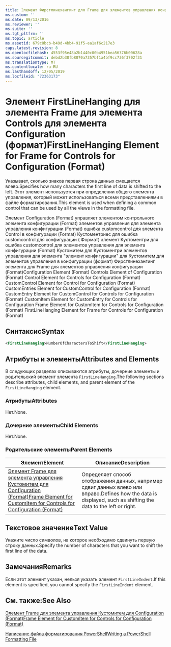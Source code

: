 ```yaml
---
title: Элемент Фирстлинехангинг для Frame для элементов управления конфигурации (Format) | Документация Майкрософт
ms.custom: ''
ms.date: 09/13/2016
ms.reviewer: ''
ms.suite: ''
ms.tgt_pltfrm: ''
ms.topic: article
ms.assetid: 679c8bcb-b49d-4bb4-91f5-ea1af6c217e3
caps.latest.revision: 8
ms.openlocfilehash: 4553f95e48a2b1440c00b4951bea56376b00628a
ms.sourcegitcommit: debd2b38fb8070a7357bf1a4bf9cc736f3702f31
ms.translationtype: MT
ms.contentlocale: ru-RU
ms.lasthandoff: 12/05/2019
ms.locfileid: "72363173"
---
```

# <a name="firstlinehanging-element-for-frame-for-controls-for-configuration-format"></a><span data-ttu-id="4271a-102">Элемент FirstLineHanging для элемента Frame для элемента Controls для элемента Configuration (формат)</span><span class="sxs-lookup"><span data-stu-id="4271a-102">FirstLineHanging Element for Frame for Controls for Configuration (Format)</span></span>

<span data-ttu-id="4271a-103">Указывает, сколько знаков первая строка данных смещается влево.</span><span class="sxs-lookup"><span data-stu-id="4271a-103">Specifies how many characters the first line of data is shifted to the left.</span></span> <span data-ttu-id="4271a-104">Этот элемент используется при определении общего элемента управления, который может использоваться всеми представлениями в файле форматирования.</span><span class="sxs-lookup"><span data-stu-id="4271a-104">This element is used when defining a common control that can be used by all the views in the formatting file.</span></span>

<span data-ttu-id="4271a-105">Элемент Configuration (Format) управляет элементом контрольного элемента конфигурации (Format) элементов управления для элемента управления конфигурации (Format) ошибка customcontrol для элемента Control в конфигурации (Format) Кустоментриес для ошибка customcontrol для конфигурации ( Формат) элемент Кустоментри для ошибка customcontrol для элементов управления для элемента конфигурации (Format) Кустомитем для Кустоментри элементов управления для элемента "элемент конфигурации" для Кустомитем для элементов управления в конфигурации (формат) Фирстлинехангинг элемента для Frame для элементов управления конфигурации (Format)</span><span class="sxs-lookup"><span data-stu-id="4271a-105">Configuration Element (Format) Controls Element of Configuration (Format) Control Element for Controls for Configuration (Format) CustomControl Element for Control for Configuration (Format) CustomEntries Element for CustomControl for Configuration (Format) CustomEntry Element for CustomControl for Controls for Configuration (Format) CustomItem Element for CustomEntry for Controls for Configuration Frame Element for CustomItem for Controls for Configuration (Format) FirstLineHanging Element for Frame for Controls for Configuration (Format)</span></span>

## <a name="syntax"></a><span data-ttu-id="4271a-106">Синтаксис</span><span class="sxs-lookup"><span data-stu-id="4271a-106">Syntax</span></span>

```xml
<FirstLineHanging>NumberOfCharactersToShift</FirstLineHanging>
```

## <a name="attributes-and-elements"></a><span data-ttu-id="4271a-107">Атрибуты и элементы</span><span class="sxs-lookup"><span data-stu-id="4271a-107">Attributes and Elements</span></span>

<span data-ttu-id="4271a-108">В следующих разделах описываются атрибуты, дочерние элементы и родительский элемент элемента `FirstLineHanging`.</span><span class="sxs-lookup"><span data-stu-id="4271a-108">The following sections describe attributes, child elements, and parent element of the `FirstLineHanging` element.</span></span>

### <a name="attributes"></a><span data-ttu-id="4271a-109">Атрибуты</span><span class="sxs-lookup"><span data-stu-id="4271a-109">Attributes</span></span>

<span data-ttu-id="4271a-110">Нет.</span><span class="sxs-lookup"><span data-stu-id="4271a-110">None.</span></span>

### <a name="child-elements"></a><span data-ttu-id="4271a-111">Дочерние элементы</span><span class="sxs-lookup"><span data-stu-id="4271a-111">Child Elements</span></span>

<span data-ttu-id="4271a-112">Нет.</span><span class="sxs-lookup"><span data-stu-id="4271a-112">None.</span></span>

### <a name="parent-elements"></a><span data-ttu-id="4271a-113">Родительские элементы</span><span class="sxs-lookup"><span data-stu-id="4271a-113">Parent Elements</span></span>

|<span data-ttu-id="4271a-114">Элемент</span><span class="sxs-lookup"><span data-stu-id="4271a-114">Element</span></span>|<span data-ttu-id="4271a-115">Описание</span><span class="sxs-lookup"><span data-stu-id="4271a-115">Description</span></span>|
|-------------|-----------------|
|[<span data-ttu-id="4271a-116">Элемент Frame для элемента управления Кустомитем для Configuration (Format)</span><span class="sxs-lookup"><span data-stu-id="4271a-116">Frame Element for CustomItem for Controls for Configuration (Format)</span></span>](./frame-element-for-customitem-for-controls-for-configuration-format.md)|<span data-ttu-id="4271a-117">Определяет способ отображения данных, например сдвиг данных влево или вправо.</span><span class="sxs-lookup"><span data-stu-id="4271a-117">Defines how the data is displayed, such as shifting the data to the left or right.</span></span>|

## <a name="text-value"></a><span data-ttu-id="4271a-118">Текстовое значение</span><span class="sxs-lookup"><span data-stu-id="4271a-118">Text Value</span></span>

<span data-ttu-id="4271a-119">Укажите число символов, на которое необходимо сдвинуть первую строку данных.</span><span class="sxs-lookup"><span data-stu-id="4271a-119">Specify the number of characters that you want to shift the first line of the data.</span></span>

## <a name="remarks"></a><span data-ttu-id="4271a-120">Замечания</span><span class="sxs-lookup"><span data-stu-id="4271a-120">Remarks</span></span>

<span data-ttu-id="4271a-121">Если этот элемент указан, нельзя указать элемент `FirstLineIndent`.</span><span class="sxs-lookup"><span data-stu-id="4271a-121">If this element is specified, you cannot specify the `FirstLineIndent` element.</span></span>

## <a name="see-also"></a><span data-ttu-id="4271a-122">См. также:</span><span class="sxs-lookup"><span data-stu-id="4271a-122">See Also</span></span>

[<span data-ttu-id="4271a-123">Элемент Frame для элемента управления Кустомитем для Configuration (Format)</span><span class="sxs-lookup"><span data-stu-id="4271a-123">Frame Element for CustomItem for Controls for Configuration (Format)</span></span>](./frame-element-for-customitem-for-controls-for-configuration-format.md)

[<span data-ttu-id="4271a-124">Написание файла форматирования PowerShell</span><span class="sxs-lookup"><span data-stu-id="4271a-124">Writing a PowerShell Formatting File</span></span>](./writing-a-powershell-formatting-file.md)
